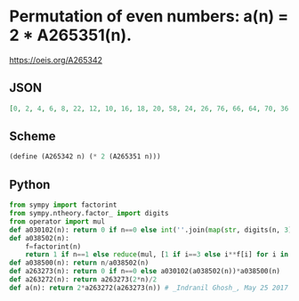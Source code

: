 # Permutation of even numbers: a\(n\) \= 2 \* A265351\(n\)\.
https://oeis.org/A265342
## JSON
```JSON
[0, 2, 4, 6, 8, 22, 12, 10, 16, 18, 20, 58, 24, 26, 76, 66, 64, 70, 36, 14, 40, 30, 28, 34, 48, 46, 52, 54, 56, 166, 60, 62, 184, 174, 172, 178, 72, 74, 220, 78, 80, 238, 228, 226, 232, 198, 68, 202, 192, 190, 196, 210, 208, 214, 108, 38, 112, 42, 44, 130, 120, 118, 124, 90, 32, 94, 84, 82, 88, 102, 100, 106, 144]
```
## Scheme
```Scheme
(define (A265342 n) (* 2 (A265351 n)))
```
## Python
```Python
from sympy import factorint
from sympy.ntheory.factor_ import digits
from operator import mul
def a030102(n): return 0 if n==0 else int(''.join(map(str, digits(n, 3)[1:][::-1])), 3)
def a038502(n):
    f=factorint(n)
    return 1 if n==1 else reduce(mul, [1 if i==3 else i**f[i] for i in f])
def a038500(n): return n/a038502(n)
def a263273(n): return 0 if n==0 else a030102(a038502(n))*a038500(n)
def a263272(n): return a263273(2*n)/2
def a(n): return 2*a263272(a263273(n)) # _Indranil Ghosh_, May 25 2017
```
